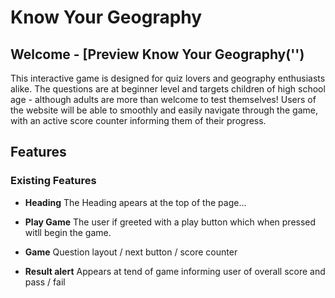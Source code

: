 # Know Your Geography

## Welcome - [Preview Know Your Geography('')
This interactive game is designed for quiz lovers and geography enthusiasts alike. The questions are at beginner level and targets children of high school age - although adults are more than welcome to test themselves!
Users of the website will be able to smoothly and easily navigate through the game, with an active score counter informing them of their progress.

 <amiresponsive img>

## Features

### Existing Features

- __Heading__
The Heading apears at the top of the page...

- __Play Game__
The user if greeted with a play button which when pressed witll begin the game.

- __Game__
Question layout / next button / score counter

- __Result alert__
Appears at tend of game informing user of overall score and pass / fail